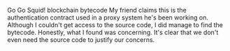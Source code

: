 Go Go Squid!
blockchain
bytecode
My friend claims this is the authentication contract used in a proxy system he's been working on. Although I couldn't get access to the source code, I did manage to find the bytecode. Honestly, what I found was concerning. It's clear that we don't even need the source code to justify our concerns.

